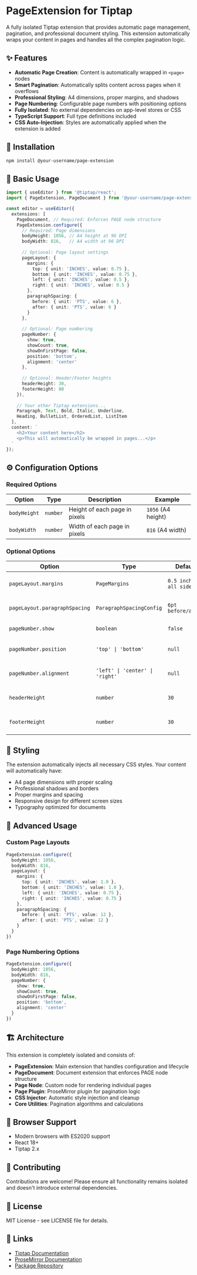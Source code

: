 # PageExtension for Tiptap

A fully isolated Tiptap extension that provides automatic page management, pagination, and professional document styling. This extension automatically wraps your content in pages and handles all the complex pagination logic.

## ✨ Features

- **Automatic Page Creation**: Content is automatically wrapped in `<page>` nodes
- **Smart Pagination**: Automatically splits content across pages when it overflows
- **Professional Styling**: A4 dimensions, proper margins, and shadows
- **Page Numbering**: Configurable page numbers with positioning options
- **Fully Isolated**: No external dependencies on app-level stores or CSS
- **TypeScript Support**: Full type definitions included
- **CSS Auto-Injection**: Styles are automatically applied when the extension is added

## 🚀 Installation

```bash
npm install @your-username/page-extension
```

## 📖 Basic Usage

```typescript
import { useEditor } from '@tiptap/react';
import { PageExtension, PageDocument } from '@your-username/page-extension';

const editor = useEditor({
  extensions: [
    PageDocument, // Required: Enforces PAGE node structure
    PageExtension.configure({
      // Required: Page dimensions
      bodyHeight: 1056, // A4 height at 96 DPI
      bodyWidth: 816,   // A4 width at 96 DPI
      
      // Optional: Page layout settings
      pageLayout: {
        margins: {
          top: { unit: 'INCHES', value: 0.75 },
          bottom: { unit: 'INCHES', value: 0.75 },
          left: { unit: 'INCHES', value: 0.5 },
          right: { unit: 'INCHES', value: 0.5 }
        },
        paragraphSpacing: {
          before: { unit: 'PTS', value: 6 },
          after: { unit: 'PTS', value: 6 }
        }
      },
      
      // Optional: Page numbering
      pageNumber: {
        show: true,
        showCount: true,
        showOnFirstPage: false,
        position: 'bottom',
        alignment: 'center'
      },
      
      // Optional: Header/Footer heights
      headerHeight: 30,
      footerHeight: 80
    }),
    
    // Your other Tiptap extensions...
    Paragraph, Text, Bold, Italic, Underline,
    Heading, BulletList, OrderedList, ListItem
  ],
  content: `
    <h2>Your content here</h2>
    <p>This will automatically be wrapped in pages...</p>
  `
});
```

## ⚙️ Configuration Options

### Required Options

| Option | Type | Description | Example |
|--------|------|-------------|---------|
| `bodyHeight` | `number` | Height of each page in pixels | `1056` (A4 height) |
| `bodyWidth` | `number` | Width of each page in pixels | `816` (A4 width) |

### Optional Options

| Option | Type | Default | Description |
|--------|------|---------|-------------|
| `pageLayout.margins` | `PageMargins` | `0.5 inches all sides` | Page margins configuration |
| `pageLayout.paragraphSpacing` | `ParagraphSpacingConfig` | `6pt before/after` | Spacing between paragraphs |
| `pageNumber.show` | `boolean` | `false` | Enable page numbering |
| `pageNumber.position` | `'top' \| 'bottom'` | `null` | Page number position |
| `pageNumber.alignment` | `'left' \| 'center' \| 'right'` | `null` | Page number alignment |
| `headerHeight` | `number` | `30` | Height of page header area |
| `footerHeight` | `number` | `30` | Height of page footer area |

## 🎨 Styling

The extension automatically injects all necessary CSS styles. Your content will automatically have:

- A4 page dimensions with proper scaling
- Professional shadows and borders
- Proper margins and spacing
- Responsive design for different screen sizes
- Typography optimized for documents

## 🔧 Advanced Usage

### Custom Page Layouts

```typescript
PageExtension.configure({
  bodyHeight: 1056,
  bodyWidth: 816,
  pageLayout: {
    margins: {
      top: { unit: 'INCHES', value: 1.0 },
      bottom: { unit: 'INCHES', value: 1.0 },
      left: { unit: 'INCHES', value: 0.75 },
      right: { unit: 'INCHES', value: 0.75 }
    },
    paragraphSpacing: {
      before: { unit: 'PTS', value: 12 },
      after: { unit: 'PTS', value: 12 }
    }
  }
})
```

### Page Numbering Options

```typescript
PageExtension.configure({
  bodyHeight: 1056,
  bodyWidth: 816,
  pageNumber: {
    show: true,
    showCount: true,
    showOnFirstPage: false,
    position: 'bottom',
    alignment: 'center'
  }
})
```

## 🏗️ Architecture

This extension is completely isolated and consists of:

- **PageExtension**: Main extension that handles configuration and lifecycle
- **PageDocument**: Document extension that enforces PAGE node structure
- **Page Node**: Custom node for rendering individual pages
- **Page Plugin**: ProseMirror plugin for pagination logic
- **CSS Injector**: Automatic style injection and cleanup
- **Core Utilities**: Pagination algorithms and calculations

## 📱 Browser Support

- Modern browsers with ES2020 support
- React 18+
- Tiptap 2.x

## 🤝 Contributing

Contributions are welcome! Please ensure all functionality remains isolated and doesn't introduce external dependencies.

## 📄 License

MIT License - see LICENSE file for details.

## 🔗 Links

- [Tiptap Documentation](https://tiptap.dev/)
- [ProseMirror Documentation](https://prosemirror.net/)
- [Package Repository](https://github.com/your-username/page-extension)

